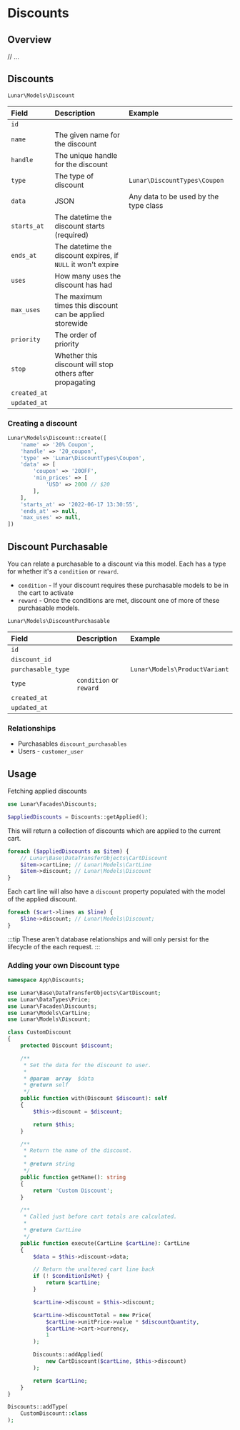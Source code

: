 # Discounts

## Overview

// ...

## Discounts

```php
Lunar\Models\Discount
```

|Field|Description|Example|
|:-|:-|:-|
|`id`|||
|`name`|The given name for the discount||
|`handle`|The unique handle for the discount||
|`type`|The type of discount|`Lunar\DiscountTypes\Coupon`|
|`data`|JSON|Any data to be used by the type class
|`starts_at`|The datetime the discount starts (required)|
|`ends_at`|The datetime the discount expires, if `NULL` it won't expire|
|`uses`|How many uses the discount has had|
|`max_uses`|The maximum times this discount can be applied storewide|
|`priority`|The order of priority|
|`stop`|Whether this discount will stop others after propagating|
|`created_at`|||
|`updated_at`|||

### Creating a discount

```php
Lunar\Models\Discount::create([
    'name' => '20% Coupon',
    'handle' => '20_coupon',
    'type' => 'Lunar\DiscountTypes\Coupon',
    'data' => [
        'coupon' => '20OFF',
        'min_prices' => [
            'USD' => 2000 // $20
        ],
    ],
    'starts_at' => '2022-06-17 13:30:55',
    'ends_at' => null,
    'max_uses' => null,
])
```

## Discount Purchasable

You can relate a purchasable to a discount via this model. Each has a type for whether it's a `condition` or `reward`.

- `condition` - If your discount requires these purchasable models to be in the cart to activate
- `reward` - Once the conditions are met, discount one of more of these purchasable models.

```php
Lunar\Models\DiscountPurchasable
```

|Field|Description|Example|
|:-|:-|:-|
|`id`|||
|`discount_id`|||
|`purchasable_type`||`Lunar\Models\ProductVariant`
|`type`|`condition` or `reward`|
|`created_at`|||
|`updated_at`|||

### Relationships

- Purchasables `discount_purchasables`
- Users - `customer_user`


## Usage

Fetching applied discounts

```php
use Lunar\Facades\Discounts;

$appliedDiscounts = Discounts::getApplied();
```

This will return a collection of discounts which are applied to the current cart.

```php
foreach ($appliedDiscounts as $item) {
    // Lunar\Base\DataTransferObjects\CartDiscount
    $item->cartLine; // Lunar\Models\CartLine
    $item->discount; // Lunar\Models\Discount
}
```

Each cart line will also have a `discount` property populated with the model of the applied discount.

```php
foreach ($cart->lines as $line) {
    $line->discount; // Lunar\Models\Discount;
}
```

:::tip
These aren't database relationships and will only persist for the lifecycle of the each request.
:::


### Adding your own Discount type


```php
namespace App\Discounts;

use Lunar\Base\DataTransferObjects\CartDiscount;
use Lunar\DataTypes\Price;
use Lunar\Facades\Discounts;
use Lunar\Models\CartLine;
use Lunar\Models\Discount;

class CustomDiscount
{
    protected Discount $discount;

    /**
     * Set the data for the discount to user.
     *
     * @param  array  $data
     * @return self
     */
    public function with(Discount $discount): self
    {
        $this->discount = $discount;

        return $this;
    }

    /**
     * Return the name of the discount.
     *
     * @return string
     */
    public function getName(): string
    {
        return 'Custom Discount';
    }

    /**
     * Called just before cart totals are calculated.
     *
     * @return CartLine
     */
    public function execute(CartLine $cartLine): CartLine
    {
        $data = $this->discount->data;

        // Return the unaltered cart line back
        if (! $conditionIsMet) {
            return $cartLine;
        }

        $cartLine->discount = $this->discount;

        $cartLine->discountTotal = new Price(
            $cartLine->unitPrice->value * $discountQuantity,
            $cartLine->cart->currency,
            1
        );

        Discounts::addApplied(
            new CartDiscount($cartLine, $this->discount)
        );

        return $cartLine;
    }
}

```

```php
Discounts::addType(
    CustomDiscount::class
);
```

